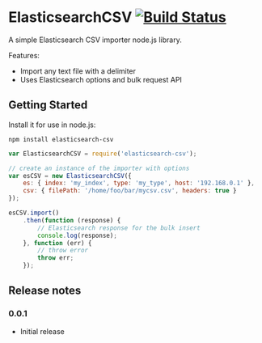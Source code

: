 # ElasticsearchCSV [![Build Status](https://secure.travis-ci.org/robertstettner/elasticsearch-csv.svg?branch=master)](http://travis-ci.org/robertstettner/elasticsearch-csv)

A simple Elasticsearch CSV importer node.js library.

Features:
- Import any text file with a delimiter
- Uses Elasticsearch options and bulk request API

## Getting Started

Install it for use in node.js:
```
npm install elasticsearch-csv
```

```javascript
var ElasticsearchCSV = require('elasticsearch-csv');

// create an instance of the importer with options
var esCSV = new ElasticsearchCSV({
    es: { index: 'my_index', type: 'my_type', host: '192.168.0.1' },
    csv: { filePath: '/home/foo/bar/mycsv.csv', headers: true }
});

esCSV.import()
    .then(function (response) {
        // Elasticsearch response for the bulk insert
        console.log(response);
    }, function (err) {
        // throw error
        throw err;
    });
```

## Release notes

### 0.0.1
- Initial release
